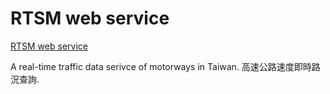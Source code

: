 # RTSM web service

[RTSM web service](https://royvbtw.github.io/rtsm/rtsm.html)

A real-time traffic data serivce of motorways in Taiwan.
高速公路速度即時路況查詢. 